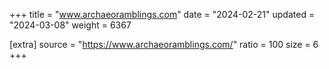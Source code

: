+++
title = "www.archaeoramblings.com"
date = "2024-02-21"
updated = "2024-03-08"
weight = 6367

[extra]
source = "https://www.archaeoramblings.com/"
ratio = 100
size = 6
+++
